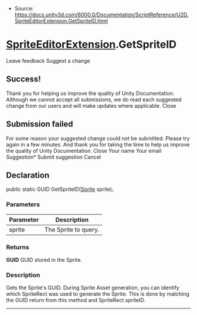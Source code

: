 * Source: https://docs.unity3d.com/6000.0/Documentation/ScriptReference/U2D.SpriteEditorExtension.GetSpriteID.html

#  [SpriteEditorExtension](https://docs.unity3d.com/6000.0/Documentation/ScriptReference/U2D.SpriteEditorExtension.html).GetSpriteID
Leave feedback
Suggest a change
## Success!
Thank you for helping us improve the quality of Unity Documentation. Although we cannot accept all submissions, we do read each suggested change from our users and will make updates where applicable.
Close
## Submission failed
For some reason your suggested change could not be submitted. Please <a>try again</a> in a few minutes. And thank you for taking the time to help us improve the quality of Unity Documentation.
Close
Your name Your email Suggestion* Submit suggestion
Cancel
## Declaration
public static GUID GetSpriteID([Sprite](https://docs.unity3d.com/6000.0/Documentation/ScriptReference/Sprite.html) sprite); 
### Parameters
Parameter | Description  
---|---  
sprite | The Sprite to query.  
### Returns
**GUID** GUID stored in the Sprite. 
### Description
Gets the Sprite's GUID.
During Sprite Asset generation, you can identify which SpriteRect was used to generate the Sprite. This is done by matching the GUID return from this method and SpriteRect.spriteID.
* * *
